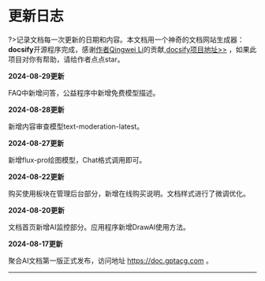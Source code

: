 # 更新日志

?>记录文档每一次更新的日期和内容。本文档用一个神奇的文档网站生成器：**docsify**开源程序完成，感谢[作者Qingwei Li](https://cinwell.com/)的贡献,[docsify项目地址>>](https://github.com/docsifyjs/docsify) ，如果此项目对你有帮助，请给作者点点star。

**2024-08-29更新**

FAQ中新增问答，公益程序中新增免费模型描述。

**2024-08-28更新**

新增内容审查模型text-moderation-latest。

**2024-08-27更新**

新增flux-pro绘图模型，Chat格式调用即可。

**2024-08-22更新**

购买使用板块在管理后台部分，新增在线购买说明。文档样式进行了微调优化。

**2024-08-20更新**

文档首页新增AI监控部分。应用程序新增DrawAI使用方法。

**2024-08-17更新**

聚合AI文档第一版正式发布，访问地址 https://doc.gptacg.com 。

---